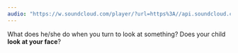 ```yaml
---
audio: "https://w.soundcloud.com/player/?url=https%3A//api.soundcloud.com/tracks/1406306392%3Fsecret_token%3Ds-KBQKIKQULkt&color=%23ff5500&auto_play=true&hide_related=false&show_comments=true&show_user=true&show_reposts=false&show_teaser=true&visual=true"
---
```


What does he/she do when you turn to look at something? Does your child <strong>look at your face</strong>?